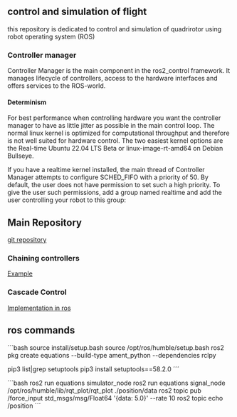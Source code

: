 ## control and simulation of flight
this repository is dedicated to control and simulation of quadrirotor using robot operating system (ROS)


### Controller manager
Controller Manager is the main component in the ros2_control framework. It manages lifecycle of controllers, access to the hardware interfaces and offers services to the ROS-world.

#### Determinism
For best performance when controlling hardware you want the controller manager to have as little jitter as possible in the main control loop. The normal linux kernel is optimized for computational throughput and therefore is not well suited for hardware control. The two easiest kernel options are the Real-time Ubuntu 22.04 LTS Beta or linux-image-rt-amd64 on Debian Bullseye.

If you have a realtime kernel installed, the main thread of Controller Manager attempts to configure SCHED_FIFO with a priority of 50. By default, the user does not have permission to set such a high priority. To give the user such permissions, add a group named realtime and add the user controlling your robot to this group:

## Main Repository
[git repository](https://github.com/ros-controls)

### Chaining controllers
[Example](https://github.com/ros-controls/roadmap/blob/master/design_drafts/controller_chaining.md#example-2)

### Cascade Control

[Implementation in ros](https://github.com/ros-controls/roadmap/blob/master/design_drafts/cascade_control.md)

## ros commands
´´´bash
source install/setup.bash
source /opt/ros/humble/setup.bash
ros2 pkg create equations --build-type ament_python --dependencies rclpy

pip3 list|grep setuptools
pip3 install setuptools==58.2.0
´´´

´´´bash
ros2 run equations simulator_node
ros2 run equations signal_node
/opt/ros/humble/lib/rqt_plot/rqt_plot ./position/data
ros2 topic pub /force_input std_msgs/msg/Float64 '{data: 5.0}' --rate 10
ros2 topic echo /position
´´´
